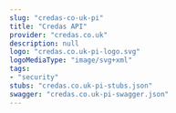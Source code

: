 ```yaml
---
slug: "credas-co-uk-pi"
title: "Credas API"
provider: "credas.co.uk"
description: null
logo: "credas.co.uk-pi-logo.svg"
logoMediaType: "image/svg+xml"
tags:
- "security"
stubs: "credas.co.uk-pi-stubs.json"
swagger: "credas.co.uk-pi-swagger.json"
---
```

